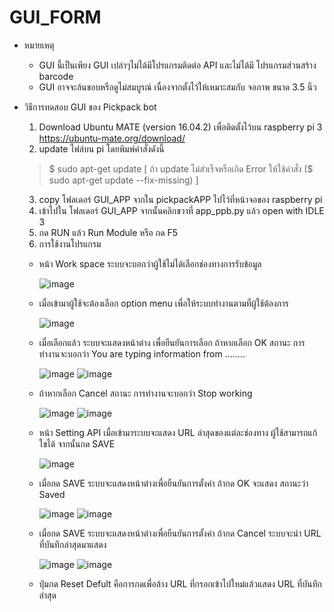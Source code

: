 # GUI_FORM
- หมายเหตุ 
  - GUI นี้เป็นเพียง GUI เปล่าๆไม่ได้มีโปรแกรมติดต่อ API และไม่ได้มี โปรแกรมส่วนสร้าง barcode 
  - GUI อาจจะล้นขอบหรือดูไม่สมบูรณ์ เนื่องจากตั้งไว้ให้เหมาะสมกับ จอภาพ ขนาด 3.5 นิ้ว 
  
- วิธีการทดสอบ GUI ของ Pickpack bot 
  1. Download Ubuntu MATE (version 16.04.2) เพื่อติดตั้งไว้บน raspberry pi 3 https://ubuntu-mate.org/download/
  2. update ไฟล์บน pi โดยพิมพ์คำสั่งดังนี้
    > $ sudo apt-get update   [ ถ้า update ไม่สำเร็จหรือเกิด Error ให้ใช้คำสั่ง  ($ sudo apt-get update --fix-missing) ]

  3. copy โฟลเดอร์ GUI_APP จากใน pickpackAPP ไปไว้ที่หน้าจอของ raspberry pi 
  4. เข้าไปใน โฟลเดอร์ GUI_APP จากนั้นคลิกขวาที่ app_ppb.py แล้ว open with IDLE 3
  5. กด RUN แล้ว Run Module หรือ กด F5
  6. การใช้งานโปรแกรม
    - หน้า Work space ระบบจะบอกว่าผู้ใช้ไม่ได้เลือกช่องทางการรับข้อมูล 
    
        ![image](https://github.com/tanakornW/imagePPB/blob/master/image%20ppb/001.PNG)
        
    - เมื่อเข้ามาผู้ใช้จะต้องเลือก option menu เพื่อให้ระบบทำงานตามที่ผู้ใช้ต้องการ
    
        ![image](https://github.com/tanakornW/imagePPB/blob/master/image%20ppb/002.PNG)
        
    - เมื่อเลือกแล้ว ระบบจะแสดงหน้าต่าง เพื่อยืนยันการเลือก  ถ้าหากเลือก OK สถานะ การทำงานจะบอกว่า You are typing information from ........
    
        ![image](https://github.com/tanakornW/imagePPB/blob/master/image%20ppb/003.PNG) 
        ![image](https://github.com/tanakornW/imagePPB/blob/master/image%20ppb/004.PNG)
             
    - ถ้าหากเลือก Cancel สถานะ การทำงานจะบอกว่า Stop working
    
        ![image](https://github.com/tanakornW/imagePPB/blob/master/image%20ppb/005.PNG) 
        ![image](https://github.com/tanakornW/imagePPB/blob/master/image%20ppb/006.PNG)
        
    - หน้า Setting API เมื่อเข้ามาระบบจะแสดง URL ล่าสุดของแต่ละช่องทาง ผู้ใช้สามารถแก้ใขได้ จากนั้นกด SAVE
    
        ![image](https://github.com/tanakornW/imagePPB/blob/master/image%20ppb/007.PNG)
        
    - เมื่อกด SAVE ระบบจะแสดงหน้าต่างเพื่อยืนยันการตั้งค่า ถ้ากด OK จะแสดง สถานะว่า  Saved
    
        ![image](https://github.com/tanakornW/imagePPB/blob/master/image%20ppb/008.PNG)
        ![image](https://github.com/tanakornW/imagePPB/blob/master/image%20ppb/009.PNG)
        
    - เมื่อกด SAVE ระบบจะแสดงหน้าต่างเพื่อยืนยันการตั้งค่า ถ้ากด Cancel ระบบจะนำ URL ที่บันทึกล่าสุดมาแสดง
    
        ![image](https://github.com/tanakornW/imagePPB/blob/master/image%20ppb/010.PNG)
        ![image](https://github.com/tanakornW/imagePPB/blob/master/image%20ppb/011.PNG)
        
    - ปุ่มกด Reset Defult คือการกดเพื่อล้าง URL ที่กรอกเข้าไปใหม่แล้วแสดง URL ที่บันทึกล่าสุด

